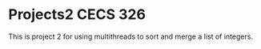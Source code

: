 # Projects2 CECS 326
 This is project 2 for using multithreads to sort and merge a list of integers.
